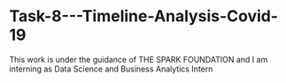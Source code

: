# Task-8---Timeline-Analysis-Covid-19
This work is under the guidance of THE SPARK FOUNDATION and I am interning as Data Science and Business Analytics Intern
